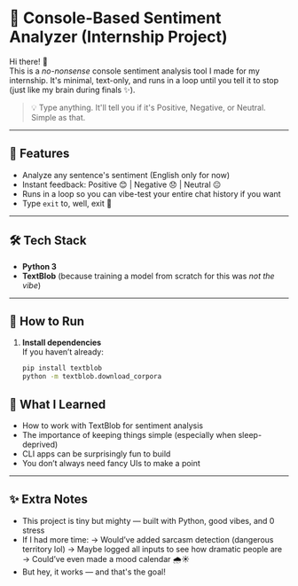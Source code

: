 # 💬 Console-Based Sentiment Analyzer (Internship Project)

Hi there! 👋  
This is a *no-nonsense* console sentiment analysis tool I made for my internship. It's minimal, text-only, and runs in a loop until you tell it to stop (just like my brain during finals ✨).  

> 💡 Type anything. It'll tell you if it's Positive, Negative, or Neutral. Simple as that.

---

## 🌟 Features
- Analyze any sentence's sentiment (English only for now)
- Instant feedback: Positive 😊 | Negative 😞 | Neutral 😐
- Runs in a loop so you can vibe-test your entire chat history if you want
- Type `exit` to, well, exit 🚪

---

## 🛠️ Tech Stack
- **Python 3**
- **TextBlob** (because training a model from scratch for this was *not the vibe*)

---

## 🚀 How to Run

1. **Install dependencies**  
   If you haven’t already:
   ```bash
   pip install textblob
   python -m textblob.download_corpora

## 🧠 What I Learned
- How to work with TextBlob for sentiment analysis
- The importance of keeping things simple (especially when sleep-deprived)
- CLI apps can be surprisingly fun to build
- You don’t always need fancy UIs to make a point

---

## ✨ Extra Notes
- This project is tiny but mighty — built with Python, good vibes, and 0 stress
- If I had more time:
    → Would’ve added sarcasm detection (dangerous territory lol)
    → Maybe logged all inputs to see how dramatic people are
    → Could’ve even made a mood calendar 🌧️☀️
- But hey, it works — and that's the goal!
